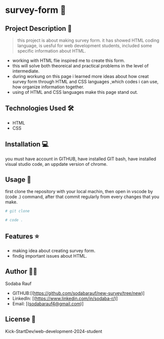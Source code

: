 # survey-form 🚀

## Project Description 📝

> this project is about making survey form. it has showed HTML coding language, is uesful for web development students, included some specific information about HTML.


- working with HTML flie inspired me to create this form.
- this will solve both theoreical and practical problems in the level of intermediate.
- during workung on this page i learned more ideas about how creat survey form through HTML and CSS languages ,which codes i can use, how organize information together.
- using of HTML and CSS languages make this page stand out.

## Technologies Used 🛠️

- HTML
- CSS

## Installation 💻

you must have account in GITHUB, have installed GIT bash, have installed visual studio code, an uppdate version of chrome.

## Usage 🎯

first clone the repository with your local machin, then open in vscode by (code .) command, after that commit regularly from every changes that you make.

```bash
# git clone
```

```bash
# code .
```
## Features ⭐

- making idea about creating survey form.
- findig important issues about HTML.

## Author 👩‍💻

Sodaba Rauf

- GITHUB:[(https://github.com/sodabarauf/new-survey/tree/new)]
- LinkedIn: [(https://www.linkedin.com/in/sodaba-r/)]
- Email: [(sodabarauf4@gmail.com)]



## License 📜

Kick-StartDev/web-development-2024-student




